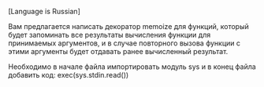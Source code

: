 [Language is Russian]

Вам предлагается написать декоратор memoize для функций, который будет запоминать все результаты вычисления функции для принимаемых аргументов, и в случае повторного вызова функции с этими аргументы будет отдавать ранее вычисленный результат.

Необходимо в начале файла импортировать модуль sys и в конец файла добавить код:
exec(sys.stdin.read())
